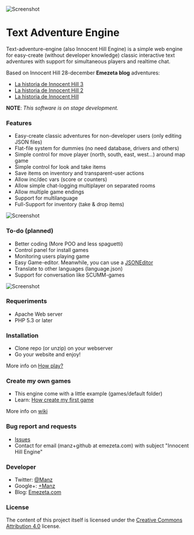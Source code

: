 ![Screenshot](https://raw.github.com/ManzDev/text-adventure-engine/master/docs/text-adventure.gif)

# Text Adventure Engine

Text-adventure-engine (also Innocent Hill Engine) is a simple web engine for easy-create (without developer knowledge) classic interactive text adventures with support for simultaneous players and realtime chat.

Based on Innocent Hill 28-december **Emezeta blog** adventures:
- [La historia de Innocent Hill 3](http://www.emezeta.com/articulos/la-historia-de-innocent-hill-2011)
- [La historia de Innocent Hill 2](http://www.emezeta.com/articulos/la-historia-de-innocent-hill-2)
- [La historia de Innocent Hill](http://www.emezeta.com/articulos/la-historia-de-innocent-hill)

**NOTE**: *This software is on stage development.*

### Features

- Easy-create classic adventures for non-developer users (only editing JSON files)
- Flat-file system for dummies (no need database, drivers and others)
- Simple control for move player (north, south, east, west...) around map game
- Simple control for look and take items
- Save items on inventory and transparent-user actions
- Allow inc/dec vars (score or counters)
- Allow simple chat-logging multiplayer on separated rooms
- Allow multiple game endings
- Support for multilanguage
- Full-Support for inventory (take & drop items)

![Screenshot](https://raw.github.com/ManzDev/text-adventure-engine/master/docs/items.gif)

### To-do (planned)

- Better coding (More POO and less spaguetti)
- Control panel for install games
- Monitoring users playing game
- Easy Game-editor. Meanwhile, you can use a [JSONEditor](https://github.com/josdejong/jsoneditor/)
- Translate to other languages (language.json)
- Support for conversation like SCUMM-games

![Screenshot](https://raw.github.com/ManzDev/text-adventure-engine/master/docs/talking.gif)

### Requeriments

- Apache Web server
- PHP 5.3 or later

### Installation

- Clone repo (or unzip) on your webserver
- Go your website and enjoy!

More info on [How play?](https://github.com/ManzDev/text-adventure-engine/wiki/How-play-game)

### Create my own games

- This engine come with a little example (games/default folder)
- Learn: [How create my first game](https://github.com/ManzDev/text-adventure-engine/wiki/Create-my-first-game)
 
More info on [wiki](https://github.com/ManzDev/text-adventure-engine/wiki)

### Bug report and requests

- [Issues](https://github.com/ManzDev/text-adventure-engine/issues)
- Contact for email (manz+github at emezeta.com) with subject "Innocent Hill Engine"

### Developer

- Twitter: [@Manz](http://twitter.com/Manz)
- Google+: [+Manz](https://plus.google.com/+JoseRomanHernandezMartin)
- Blog: [Emezeta.com](http://www.emezeta.com/)

### License

The content of this project itself is licensed under the [Creative Commons Attribution 4.0](http://creativecommons.org/licenses/by-nc-sa/4.0/) license.